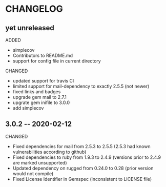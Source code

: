 # CHANGELOG

## yet unreleased

ADDED

- simplecov
- Contributors to README.md
- support for config file in current directory

CHANGED

- updated support for travis CI
- limited support for mail-dependency to exactly 2.5.5 (not newer)
- fixed links and badges
- upgrade gem mail to 2.7.1
- upgrate gem inifile to 3.0.0
- add simplecov


## 3.0.2  --  2020-02-12

CHANGED

- Fixed dependencies for mail from 2.5.3 to 2.5.5 
  (2.5.3 had known vulnerabilities according to github)
- Fixed dependencies to ruby from 1.9.3 to 2.4.9 
  (versions prior to 2.4.9 are marked unsupported)
- Updated dependency on rugged from 0.24.0 to 0.28 
  (prior version would not compile)
- Fixed License Identifier in Gemspec (inconsistent to LICENSE file)

